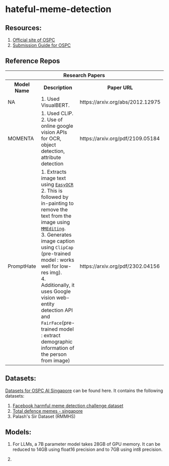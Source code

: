 # hateful-meme-detection

## Resources:

1. [Official site of OSPC](https://ospc.aisingapore.org/)
2. [Submission Guide for OSPC](https://github.com/AISG-Technology-Team/AISG-Online-Safety-Challenge-Submission-Guide)

## Reference Repos

<table>
    <tr>
        <th colspan=3>Research Papers</th>
        <th style="width: 10%;" rowspan=2>Github Repo</th>
    </tr>
    <tr>
        <th>Model Name</th>
        <th>Description</th>
        <th style="width: 10%">Paper URL</th>
    </tr>
    <tr>
        <td>NA</td>
        <td>
        1. Used VisualBERT.
        </td>
        <td>https://arxiv.org/abs/2012.12975</td>
        <td>https://github.com/rizavelioglu/hateful_memes-hate_detectron/tree/main</td>
    </tr>
    <tr>
        <td>MOMENTA</td>
        <td>
        1. Used CLIP.<br>
        2. Use of online google vision APIs for OCR, object detection, attribute detection
        </td>
        <td>https://arxiv.org/pdf/2109.05184</td>
        <td>https://github.com/LCS2-IIITD/MOMENTA</td>
    </tr>
    <tr>
        <td>PromptHate</td>
        <td>  
        1. Extracts image text using <a href=https://github.com/JaidedAI/EasyOCR><code>EasyOCR</code></a><br>
        2. This is followed by in-painting to remove the text from the image using <a href=https://github.com/open-mmlab/mmediting><code>MMEditing</code></a>.<br>
        3. Generates image caption using <code>ClipCap</code> (pre-trained model : works well for low-res img).<br> 
        4. Additionally, it uses Google vision web-entity detection API and <code>FairFace</code>(pre-trained model : extract demographic information of the person from image)  <br>
        </td>
        <td>https://arxiv.org/pdf/2302.04156</td>
        <td>https://gitlab.com/bottle_shop/safe/prompthate</td>
    </tr>
</table>

## Datasets:
[Datasets for OSPC AI Singapore](https://drive.google.com/drive/folders/1n-60QbFi1XJzyJ7RXuJ7PKflDr6_qJKS?usp=sharing) can be found here. It contains the following datasets:

1. [Facebook harmful meme detection challenge dataset](https://ai.meta.com/blog/hateful-memes-challenge-and-data-set/)
2. [Total defence memes - singapore](https://arxiv.org/pdf/2305.17911.pdf)
3. Palash's Sir Dataset (RMMHS)

## Models:

1. For LLMs, a 7B parameter model takes 28GB of GPU memory. It can be reduced to 14GB using float16 precision and to 7GB using int8 precision.

2. 

